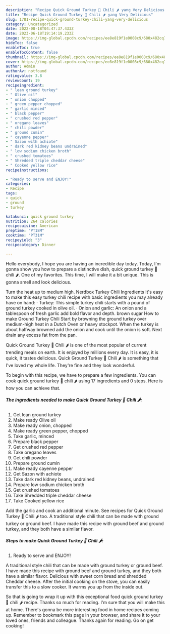 ```yaml
---
description: "Recipe Quick Ground Turkey 🦃 Chili 🌶️ yang Very Delicious"
title: "Recipe Quick Ground Turkey 🦃 Chili 🌶️ yang Very Delicious"
slug: 1781-recipe-quick-ground-turkey-chili-yang-very-delicious
category: Uncategorized
date: 2022-08-18T04:47:37.433Z
date: 2023-06-18T19:14:19.233Z
image: https://img-global.cpcdn.com/recipes/ee8e819f1e0008c9/680x482cq70/quick-ground-turkey-chili-recipe-main-photo.jpg
hideToc: false
enableToc: true
enableTocContent: false
thumbnail: https://img-global.cpcdn.com/recipes/ee8e819f1e0008c9/680x482cq70/quick-ground-turkey-chili-recipe-main-photo.jpg
cover: https://img-global.cpcdn.com/recipes/ee8e819f1e0008c9/680x482cq70/quick-ground-turkey-chili-recipe-main-photo.jpg
author: Admin
authorAv: notfound
ratingvalue: 3.8
reviewcount: 19
recipeingredient:
- " lean ground turkey"
- " Olive oil"
- " onion chopped"
- " green pepper chopped"
- " garlic minced"
- " black pepper"
- " crushed red pepper"
- " oregano leaves"
- " chili powder"
- " ground cumin"
- " cayenne pepper"
- " Sazon with achiote"
- " dark red kidney beans undrained"
- " low sodium chicken broth"
- " crushed tomatoes"
- " Shredded triple cheddar cheese"
- " Cooked yellow rice"
recipeinstructions:

- "Ready to serve and ENJOY!"
categories:
- Recipe
tags:
- quick
- ground
- turkey

katakunci: quick ground turkey 
nutrition: 264 calories
recipecuisine: American
preptime: "PT18M"
cooktime: "PT31M"
recipeyield: "3"
recipecategory: Dinner

---
```



Hello everybody, I hope you are having an incredible day today. Today, I'm gonna show you how to prepare a distinctive dish, quick ground turkey 🦃 chili 🌶️. One of my favorites. This time, I will make it a bit unique. This is gonna smell and look delicious.

Turn the heat up to medium high. Nerdbox Turkey Chili Ingredients It&#39;s easy to make this easy turkey chili recipe with basic ingredients you may already have on hand: · Turkey: This simple turkey chili starts with a pound of ground turkey cooked in olive oil. · Onion and garlic: An onion and a tablespoon of fresh garlic add bold flavor and depth. brown sugar How to make Ground Turkey Chili Start by browning the ground turkey over medium-high heat in a Dutch Oven or heavy stockpot. When the turkey is about halfway browned add the onion and cook until the onion is soft. Next drain any excess fat from the pan.

Quick Ground Turkey 🦃 Chili 🌶️ is one of the most popular of current trending meals on earth. It is enjoyed by millions every day. It is easy, it is quick, it tastes delicious. Quick Ground Turkey 🦃 Chili 🌶️ is something that I've loved my whole life. They're fine and they look wonderful.


To begin with this recipe, we have to prepare a few ingredients. You can cook quick ground turkey 🦃 chili 🌶️ using 17 ingredients and 0 steps. Here is how you can achieve that.

<!--inarticleads1-->

##### The ingredients needed to make Quick Ground Turkey 🦃 Chili 🌶️:

1. Get  lean ground turkey
1. Make ready  Olive oil
1. Make ready  onion, chopped
1. Make ready  green pepper, chopped
1. Take  garlic, minced
1. Prepare  black pepper
1. Get  crushed red pepper
1. Take  oregano leaves
1. Get  chili powder
1. Prepare  ground cumin
1. Make ready  cayenne pepper
1. Get  Sazon with achiote
1. Take  dark red kidney beans, undrained
1. Prepare  low sodium chicken broth
1. Get  crushed tomatoes
1. Take  Shredded triple cheddar cheese
1. Take  Cooked yellow rice


Add the garlic and cook an additional minute. See recipes for Quick Ground Turkey 🦃 Chili 🌶️ too. A traditional style chili that can be made with ground turkey or ground beef. I have made this recipe with ground beef and ground turkey, and they both have a similar flavor. 

<!--inarticleads2-->

##### Steps to make Quick Ground Turkey 🦃 Chili 🌶️:


1. Ready to serve and ENJOY!

A traditional style chili that can be made with ground turkey or ground beef. I have made this recipe with ground beef and ground turkey, and they both have a similar flavor. Delicious with sweet corn bread and shredded Cheddar cheese. After the initial cooking on the stove, you can easily transfer this to a slow cooker. It warms you up from the inside out. 

So that is going to wrap it up with this exceptional food quick ground turkey 🦃 chili 🌶️ recipe. Thanks so much for reading. I'm sure that you will make this at home. There's gonna be more interesting food in home recipes coming up. Remember to bookmark this page in your browser, and share it to your loved ones, friends and colleague. Thanks again for reading. Go on get cooking!

